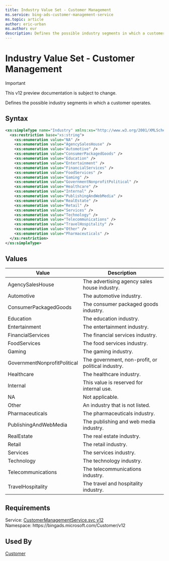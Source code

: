```yaml
---
title: Industry Value Set - Customer Management
ms.service: bing-ads-customer-management-service
ms.topic: article
author: eric-urban
ms.author: eur
description: Defines the possible industry segments in which a customer operates.
---
```

# Industry Value Set - Customer Management

> [!IMPORTANT]
> This v12 preview documentation is subject to change.

Defines the possible industry segments in which a customer operates.

## Syntax
```xml
<xs:simpleType name="Industry" xmlns:xs="http://www.w3.org/2001/XMLSchema">
  <xs:restriction base="xs:string">
    <xs:enumeration value="NA" />
    <xs:enumeration value="AgencySalesHouse" />
    <xs:enumeration value="Automotive" />
    <xs:enumeration value="ConsumerPackagedGoods" />
    <xs:enumeration value="Education" />
    <xs:enumeration value="Entertainment" />
    <xs:enumeration value="FinancialServices" />
    <xs:enumeration value="FoodServices" />
    <xs:enumeration value="Gaming" />
    <xs:enumeration value="GovernmentNonprofitPolitical" />
    <xs:enumeration value="Healthcare" />
    <xs:enumeration value="Internal" />
    <xs:enumeration value="PublishingAndWebMedia" />
    <xs:enumeration value="RealEstate" />
    <xs:enumeration value="Retail" />
    <xs:enumeration value="Services" />
    <xs:enumeration value="Technology" />
    <xs:enumeration value="Telecommunications" />
    <xs:enumeration value="TravelHospitality" />
    <xs:enumeration value="Other" />
    <xs:enumeration value="Pharmaceuticals" />
  </xs:restriction>
</xs:simpleType>
```

## <a name="values"></a>Values

|Value|Description|
|-----------|---------------|
|<a name="agencysaleshouse"></a>AgencySalesHouse|The advertising agency sales house industry.|
|<a name="automotive"></a>Automotive|The automotive industry.|
|<a name="consumerpackagedgoods"></a>ConsumerPackagedGoods|The consumer packaged goods industry.|
|<a name="education"></a>Education|The education industry.|
|<a name="entertainment"></a>Entertainment|The entertainment industry.|
|<a name="financialservices"></a>FinancialServices|The financial services industry.|
|<a name="foodservices"></a>FoodServices|The food services industry.|
|<a name="gaming"></a>Gaming|The gaming industry.|
|<a name="governmentnonprofitpolitical"></a>GovernmentNonprofitPolitical|The government, non-profit, or political industry.|
|<a name="healthcare"></a>Healthcare|The healthcare industry.|
|<a name="internal"></a>Internal|This value is reserved for internal use.|
|<a name="na"></a>NA|Not applicable.|
|<a name="other"></a>Other|An industry that is not listed.|
|<a name="pharmaceuticals"></a>Pharmaceuticals|The pharmaceuticals industry.|
|<a name="publishingandwebmedia"></a>PublishingAndWebMedia|The publishing and web media industry.|
|<a name="realestate"></a>RealEstate|The real estate industry.|
|<a name="retail"></a>Retail|The retail industry.|
|<a name="services"></a>Services|The services industry.|
|<a name="technology"></a>Technology|The technology industry.|
|<a name="telecommunications"></a>Telecommunications|The telecommunications industry.|
|<a name="travelhospitality"></a>TravelHospitality|The travel and hospitality industry.|

## Requirements
Service: [CustomerManagementService.svc v12](https://clientcenter.api.bingads.microsoft.com/Api/CustomerManagement/v12/CustomerManagementService.svc)  
Namespace: https\://bingads.microsoft.com/Customer/v12  

## Used By
[Customer](customer.md)  
